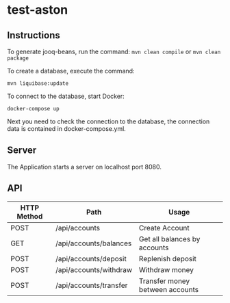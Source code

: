 # test-aston

## Instructions
To generate jooq-beans, run the command:
`mvn clean compile` or `mvn clean package`

To create a database, execute the command: 
```
mvn liquibase:update
```

To connect to the database, start Docker: 
```
docker-compose up
```

Next you need to check the connection to the database, the connection data is contained in docker-compose.yml.

## Server
The Application starts a server on localhost port 8080.

## API
| HTTP Method  | Path | Usage |
| ------------- | ------------- | -------------|
| POST  | /api/accounts  | Create Account | 
| GET | /api/accounts/balances  | Get all balances by accounts  |
| POST  | /api/accounts/deposit  | Replenish deposit | 
| POST  | /api/accounts/withdraw  | Withdraw money | 
| POST  | /api/accounts/transfer  | Transfer money between accounts | 
